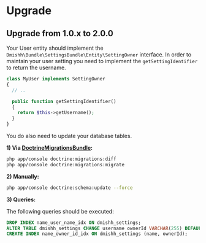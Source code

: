 # Upgrade

## Upgrade from 1.0.x to 2.0.0

Your User entity should implement the `Dmishh\Bundle\SettingsBundle\Entity\SettingOwner` interface. In order to maintain
your user setting you need to implement the `getSettingIdentifier` to return the username.

``` php
class MyUser implements SettingOwner
{
  // ..

  public function getSettingIdentifier()
  {
    return $this->getUsername();
  }
}
```

You do also need to update your database tables.

**1) Via [DoctrineMigrationsBundle](http://symfony.com/doc/current/bundles/DoctrineMigrationsBundle/index.html):**

```bash
php app/console doctrine:migrations:diff
php app/console doctrine:migrations:migrate
```

**2) Manually:**

```bash
php app/console doctrine:schema:update --force
```

**3) Queries:**

The following queries should be executed:
``` sql
DROP INDEX name_user_name_idx ON dmishh_settings;
ALTER TABLE dmishh_settings CHANGE username ownerId VARCHAR(255) DEFAULT NULL;
CREATE INDEX name_owner_id_idx ON dmishh_settings (name, ownerId);
```